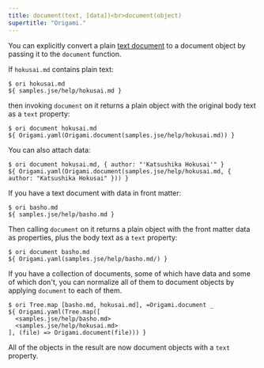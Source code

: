 ```yaml
---
title: document(text, [data])<br>document(object)
supertitle: "Origami."
---
```


You can explicitly convert a plain [text document](/language/documents.html) to a document object by passing it to the `document` function.

If `hokusai.md` contains plain text:

```console
$ ori hokusai.md
${ samples.jse/help/hokusai.md }
```

then invoking `document` on it returns a plain object with the original body text as a `text` property:

```console
$ ori document hokusai.md
${ Origami.yaml(Origami.document(samples.jse/help/hokusai.md)) }
```

You can also attach data:

```console
$ ori document hokusai.md, { author: "'Katsushika Hokusai'" }
${ Origami.yaml(Origami.document(samples.jse/help/hokusai.md, { author: "Katsushika Hokusai" })) }
```

If you have a text document with data in front matter:

```console
$ ori basho.md
${ samples.jse/help/basho.md }
```

Then calling `document` on it returns a plain object with the front matter data as properties, plus the body text as a `text` property:

```console
$ ori document basho.md
${ Origami.yaml(samples.jse/help/basho.md/) }
```

If you have a collection of documents, some of which have data and some of which don't, you can normalize all of them to document objects by applying `document` to each of them.

```console
$ ori Tree.map [basho.md, hokusai.md], =Origami.document _
${ Origami.yaml(Tree.map([
  <samples.jse/help/basho.md>
  <samples.jse/help/hokusai.md>
], (file) => Origami.document(file))) }
```

All of the objects in the result are now document objects with a `text` property.
